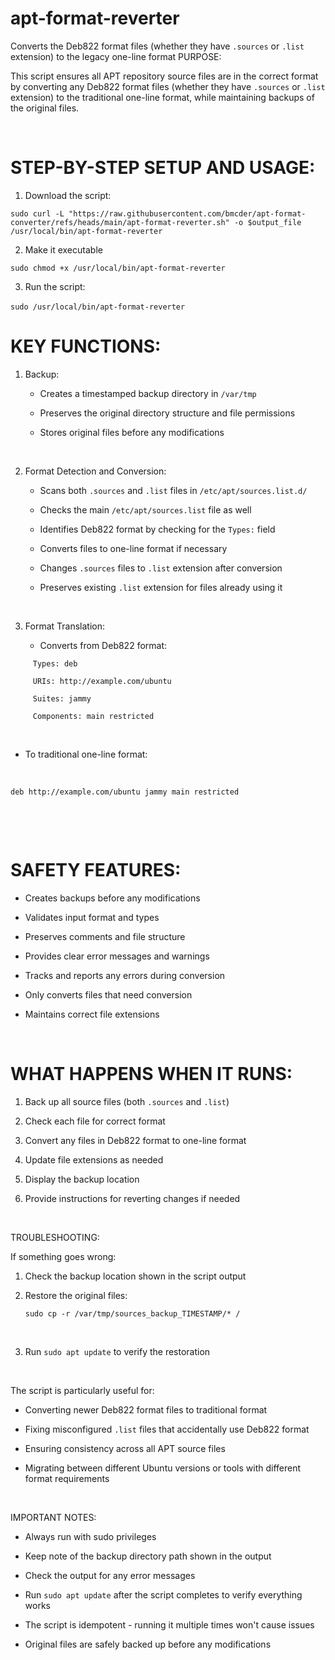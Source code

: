 # apt-format-reverter
Converts the Deb822 format files (whether they have `.sources` or `.list` extension) to the legacy one-line format
PURPOSE: 

This script ensures all APT repository source files are in the correct format by converting any Deb822 format files (whether they have `.sources` or `.list` extension) to the traditional one-line format, while maintaining backups of the original files. 

  

# STEP-BY-STEP SETUP AND USAGE: 

1. Download the script:  

`sudo curl -L "https://raw.githubusercontent.com/bmcder/apt-format-converter/refs/heads/main/apt-format-reverter.sh" -o $output_file /usr/local/bin/apt-format-reverter` 

2. Make it executable

`sudo chmod +x /usr/local/bin/apt-format-reverter` 

3. Run the script: 

`sudo /usr/local/bin/apt-format-reverter` 
  

# KEY FUNCTIONS: 

1. Backup: 

   - Creates a timestamped backup directory in `/var/tmp` 

   - Preserves the original directory structure and file permissions 

   - Stores original files before any modifications 

  

2. Format Detection and Conversion: 

   - Scans both `.sources` and `.list` files in `/etc/apt/sources.list.d/` 

   - Checks the main `/etc/apt/sources.list` file as well 

   - Identifies Deb822 format by checking for the `Types:` field 

   - Converts files to one-line format if necessary 

   - Changes `.sources` files to `.list` extension after conversion 

   - Preserves existing `.list` extension for files already using it 

  

3. Format Translation: 

   - Converts from Deb822 format: 

```
     Types: deb 

     URIs: http://example.com/ubuntu 

     Suites: jammy 

     Components: main restricted 
```
  

   - To traditional one-line format: 

  

   `deb http://example.com/ubuntu jammy main restricted`

  

  

# SAFETY FEATURES: 

- Creates backups before any modifications 

- Validates input format and types 

- Preserves comments and file structure 

- Provides clear error messages and warnings 

- Tracks and reports any errors during conversion 

- Only converts files that need conversion 

- Maintains correct file extensions 

  

# WHAT HAPPENS WHEN IT RUNS: 

1. Back up all source files (both `.sources` and `.list`) 

2. Check each file for correct format 

3. Convert any files in Deb822 format to one-line format 

4. Update file extensions as needed 

5. Display the backup location 

6. Provide instructions for reverting changes if needed 

  

TROUBLESHOOTING: 

If something goes wrong: 

1. Check the backup location shown in the script output 

2. Restore the original files: 
 

   `sudo cp -r /var/tmp/sources_backup_TIMESTAMP/* /` 

  

3. Run `sudo apt update` to verify the restoration 

  

The script is particularly useful for: 

- Converting newer Deb822 format files to traditional format 

- Fixing misconfigured `.list` files that accidentally use Deb822 format 

- Ensuring consistency across all APT source files 

- Migrating between different Ubuntu versions or tools with different format requirements 

  

IMPORTANT NOTES: 

- Always run with sudo privileges 

- Keep note of the backup directory path shown in the output 

- Check the output for any error messages 

- Run `sudo apt update` after the script completes to verify everything works 

- The script is idempotent - running it multiple times won't cause issues 

- Original files are safely backed up before any modifications 

 
